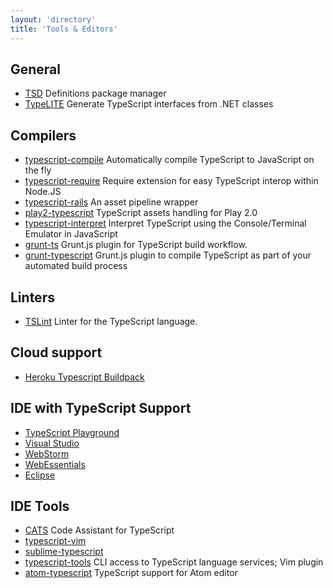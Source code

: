 ```yaml
---
layout: 'directory'
title: 'Tools & Editors'
---
```


## General

* [TSD](https://github.com/Diullei/tsd) Definitions package manager
* [TypeLITE](http://type.litesolutions.net/) Generate TypeScript interfaces from .NET classes


## Compilers

* [typescript-compile](https://github.com/niutech/typescript-compile) Automatically compile TypeScript to JavaScript on the fly
* [typescript-require](https://github.com/eknkc/typescript-require) Require extension for easy TypeScript interop within Node.JS
* [typescript-rails](https://github.com/klaustopher/typescript-rails) An asset pipeline wrapper
* [play2-typescript](https://github.com/mumoshu/play2-typescript) TypeScript assets handling for Play 2.0
* [typescript-interpret](https://github.com/niutech/typescript-interpret) Interpret TypeScript using the Console/Terminal Emulator in JavaScript
* [grunt-ts](https://github.com/grunt-ts/grunt-ts) Grunt.js plugin for TypeScript build workflow.
* [grunt-typescript](https://github.com/k-maru/grunt-typescript) Grunt.js plugin to compile TypeScript as part of your automated build process

## Linters

* [TSLint](https://github.com/palantir/tslint) Linter for the TypeScript language.

## Cloud support

* [Heroku Typescript Buildpack](https://github.com/pk11/heroku-buildpack-typescript)


## IDE with TypeScript Support

* [TypeScript Playground](http://www.typescriptlang.org/Playground/)
* [Visual Studio](http://www.microsoft.com/visualstudio/eng)
* [WebStorm](http://www.jetbrains.com/webstorm/)
* [WebEssentials](http://visualstudiogallery.msdn.microsoft.com/6ed4c78f-a23e-49ad-b5fd-369af0c2107f)
* [Eclipse](https://github.com/palantir/eclipse-typescript)


## IDE Tools

* [CATS](https://github.com/jbaron/cats) Code Assistant for TypeScript
* [typescript-vim](https://github.com/leafgarland/typescript-vim)
* [sublime-typescript](https://github.com/raph-amiard/sublime-typescript)
* [typescript-tools](https://github.com/clausreinke/typescript-tools) CLI access to TypeScript language services; Vim plugin
* [atom-typescript](https://atom.io/packages/atom-typescript) TypeScript support for Atom editor
